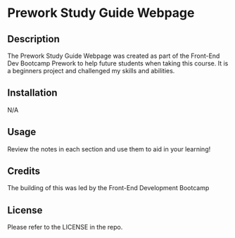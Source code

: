 # Prework Study Guide Webpage

## Description
The Prework Study Guide Webpage was created as part of the Front-End Dev Bootcamp Prework to help future students when taking this course. It is a beginners project and challenged my skills and abilities. 

## Installation
N/A

## Usage
Review the notes in each section and use them to aid in your learning!

## Credits
The building of this was led by the Front-End Development Bootcamp

## License
Please refer to the LICENSE in the repo.

